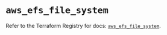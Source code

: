 # `aws_efs_file_system`

Refer to the Terraform Registry for docs: [`aws_efs_file_system`](https://registry.terraform.io/providers/hashicorp/aws/6.8.0/docs/resources/efs_file_system).
